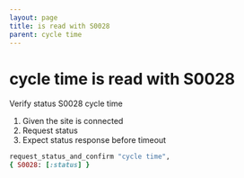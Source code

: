```yaml
---
layout: page
title: is read with S0028
parent: cycle time
---
```


# cycle time is read with S0028

Verify status S0028 cycle time

1. Given the site is connected
2. Request status
3. Expect status response before timeout

```ruby
request_status_and_confirm "cycle time",
{ S0028: [:status] }
```

